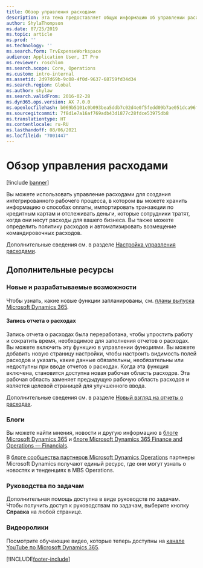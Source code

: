 ```yaml
---
title: Обзор управления расходами
description: Эта тема предоставляет общую информацию об управлении расходами и ссылки на дополнительные ресурсы. Вы можете использовать управление расходами для создания интегрированного рабочего процесса, в котором вы можете хранить информацию о способах оплаты, импортировать транзакции по кредитным картам и отслеживать деньги, которые сотрудники тратят, когда они несут расходы для вашего бизнеса.
author: ShylaThompson
ms.date: 07/25/2019
ms.topic: article
ms.prod: ''
ms.technology: ''
ms.search.form: TrvExpenseWorkspace
audience: Application User, IT Pro
ms.reviewer: roschlom
ms.search.scope: Core, Operations
ms.custom: intro-internal
ms.assetid: 2d97d69b-9c08-4f0d-9637-68759fd34d34
ms.search.region: Global
ms.author: shylaw
ms.search.validFrom: 2016-02-28
ms.dyn365.ops.version: AX 7.0.0
ms.openlocfilehash: b069b5101c0b093bea5ddb7c02d4e0f5fedd09b7ae051dca96f620b164c17fd3
ms.sourcegitcommit: 7f8d1e7a16af769adb43d1877c28fdce53975db8
ms.translationtype: HT
ms.contentlocale: ru-RU
ms.lasthandoff: 08/06/2021
ms.locfileid: "7001447"
---
```

# <a name="expense-management-overview"></a>Обзор управления расходами

[!include [banner](../includes/banner.md)]

Вы можете использовать управление расходами для создания интегрированного рабочего процесса, в котором вы можете хранить информацию о способах оплаты, импортировать транзакции по кредитным картам и отслеживать деньги, которые сотрудники тратят, когда они несут расходы для вашего бизнеса. Вы также можете определить политику расходов и автоматизировать возмещение командировочных расходов.

Дополнительные сведения см. в разделе [Настройка управления расходами](plan-expense-management.md).

## <a name="additional-resources"></a>Дополнительные ресурсы

### <a name="whats-new-and-in-development"></a>Новые и разрабатываемые возможности

Чтобы узнать, какие новые функции запланированы, см. [планы выпуска Microsoft Dynamics 365](/dynamics365/release-plans/).

#### <a name="expense-report-entry"></a>Запись отчета о расходах

Запись отчета о расходах была переработана, чтобы упростить работу и сократить время, необходимое для заполнения отчетов о расходах. Вы можете включить эту функцию в управлении функциями. Вы можете добавить новую страницу настройки, чтобы настроить видимость полей расходов и указать, какие данные обязательны, необязательны или недоступны при вводе отчетов о расходах. Когда эта функция включена, становится доступна новая рабочая область расходов. Эта рабочая область заменяет предыдущую рабочую область расходов и является целевой страницей для улучшенного ввода.

Дополнительные сведения см. в разделе [Новый взгляд на отчеты о расходах](ExpenseWorkspaceNew.md).

### <a name="blogs"></a>Блоги

Вы можете найти мнения, новости и другую информацию в [блоге Microsoft Dynamics 365](https://community.dynamics.com/b/msftdynamicsblog?c=Enterprise) и [блоге Microsoft Dynamics 365 Finance and Operations — Financials](https://community.dynamics.com/365/financeandoperations/b/financials).

В [блоге сообщества партнеров Microsoft Dynamics Operations](https://community.dynamics.com/partner/b/operationspartnercommunityblog) партнеры Microsoft Dynamics получают единый ресурс, где они могут узнать о новостях и тенденциях в MBS Operations.

### <a name="task-guides"></a>Руководства по задачам

Дополнительная помощь доступна в виде руководств по задачам. Чтобы получить доступ к руководствам по задачам, выберите кнопку **Справка** на любой странице.

### <a name="videos"></a>Видеоролики

Посмотрите обучающие видео, которые теперь доступны на [канале YouTube по Microsoft Dynamics 365](https://www.youtube.com/channel/UCJGCg4rB3QSs8y_1FquelBQ).


[!INCLUDE[footer-include](../includes/footer-banner.md)]